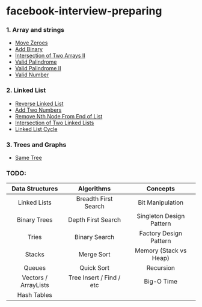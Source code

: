 # facebook-interview-preparing

### 1. Array and strings
 - [Move Zeroes](1.array-and-strings/1.move-zeroes.md)
 - [Add Binary](1.array-and-strings/2.add-binary.md)
 - [Intersection of Two Arrays II](1.array-and-strings/3.intersection-of-two-arrays-II.md)
 - [Valid Palindrome](1.array-and-strings/5-valid-palindrome.md)
 - [Valid Palindrome II](1.array-and-strings/6-valid-palindrome-II.md)
 - [Valid Number](1.array-and-strings/7-valid-number.md)

### 2. Linked List
 - [Reverse Linked List](2.linked-list/1.reverse-linked-list.md)
 - [Add Two Numbers](./2.linked-list/2.add-two-numbers.md)
 - [Remove Nth Node From End of List](./2.linked-list/3.remove-nth-node-from-end-of-list.md)
 - [Intersection of Two Linked Lists](./2.linked-list/4.intersection-of-two-linked-lists.md)
 - [Linked List Cycle](./2.linked-list/6.linked-list-cycle.md)
 
### 3. Trees and Graphs
 - [Same Tree](3.trees-and-graphs/1.same-tree.md)
 

### TODO:

| Data Structures      | Algorithms               | Concepts                 |
| :------------------: | :----------------------: | :----------------------: |
| Linked Lists         | Breadth First Search     | Bit Manipulation         |
| Binary Trees         | Depth First Search       | Singleton Design Pattern |
| Tries                | Binary Search            | Factory Design Pattern   |
| Stacks               | Merge Sort               | Memory (Stack vs Heap)   |
| Queues               | Quick Sort               | Recursion                |
| Vectors / ArrayLists | Tree Insert / Find / etc | Big-O Time               |
| Hash Tables          |                          |                          |